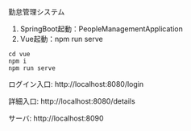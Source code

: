 勤怠管理システム

1. SpringBoot起動：PeopleManagementApplication
2. Vue起動：npm run serve

```shell
cd vue
npm i
npm run serve
```



ログイン入口: http://localhost:8080/login

<!--userid: 10001        password:12341234 -->

詳細入口: http://localhost:8080/details

サーバ: http://localhost:8090